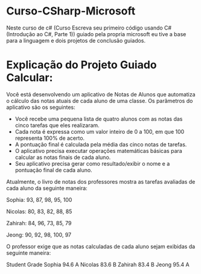# Curso-CSharp-Microsoft

Neste curso de c# (Curso Escreva seu primeiro código usando C# (Introdução ao C#, Parte 1)) guiado pela propria microsoft eu tive a base para a linguagem e dois projetos de conclusão guiados.

# Explicação do Projeto Guiado Calcular: 
Você está desenvolvendo um aplicativo de Notas de Alunos que automatiza o cálculo das notas atuais de cada aluno de uma classe. Os parâmetros do aplicativo são os seguintes:

- Você recebe uma pequena lista de quatro alunos com as notas das cinco tarefas que eles realizaram.
- Cada nota é expressa como um valor inteiro de 0 a 100, em que 100 representa 100% de acerto.
- A pontuação final é calculada pela média das cinco notas de tarefas.
- O aplicativo precisa executar operações matemáticas básicas para calcular as notas finais de cada aluno.
- Seu aplicativo precisa gerar como resultado/exibir o nome e a pontuação final de cada aluno.

Atualmente, o livro de notas dos professores mostra as tarefas avaliadas de cada aluno da seguinte maneira:

Sophia: 93, 87, 98, 95, 100

Nicolas: 80, 83, 82, 88, 85

Zahirah:   84, 96, 73, 85, 79

Jeong:  90, 92, 98, 100, 97

O professor exige que as notas calculadas de cada aluno sejam exibidas da seguinte maneira:

Student     Grade
Sophia      94.6  A
Nicolas     83.6  B
Zahirah     83.4  B
Jeong       95.4  A
